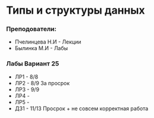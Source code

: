 # Типы и структуры данных

### Преподователи: 
* Пчелинцева Н.И - Лекции
* Былинка М.И - Лабы

### Лабы Вариант 25
* ЛР1 - 8/8 
* ЛР2 - 8/9 За просрок
* ЛР3 - 9/9 
* ЛР4 - 
* ЛР5 - 
* ДЗ1 - 11/13 Просрок + не совсем корректная работа 